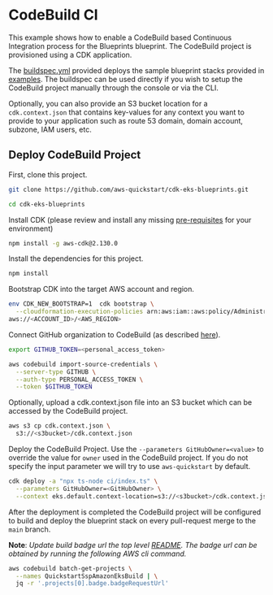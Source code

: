 # CodeBuild CI

This example shows how to enable a CodeBuild based Continuous Integration process for the Blueprints blueprint. The CodeBuild project is provisioned using a CDK application.

The [buildspec.yml](../../ci/buildspec.yml) provided deploys the sample blueprint stacks provided in [examples](../../bin/main.ts). The buildspec can be used directly if you wish to setup the CodeBuild project manually through the console or via the CLI.

Optionally, you can also provide an S3 bucket location for a `cdk.context.json` that contains key-values for any context you want to provide to your application such as route 53 domain, domain account, subzone, IAM users, etc.

## Deploy CodeBuild Project

First, clone this project.

```sh
git clone https://github.com/aws-quickstart/cdk-eks-blueprints.git

cd cdk-eks-blueprints
```

Install CDK (please review and install any missing [pre-requisites](https://docs.aws.amazon.com/cdk/latest/guide/getting_started.html) for your environment)

```sh
npm install -g aws-cdk@2.130.0
```

Install the dependencies for this project.

```sh
npm install
```

Bootstrap CDK into the target AWS account and region.

```sh
env CDK_NEW_BOOTSTRAP=1  cdk bootstrap \
  --cloudformation-execution-policies arn:aws:iam::aws:policy/AdministratorAccess \
aws://<ACCOUNT_ID>/<AWS_REGION>
```

Connect GitHub organization to CodeBuild (as described [here](https://docs.aws.amazon.com/codebuild/latest/userguide/access-tokens.html)).

```sh
export GITHUB_TOKEN=<personal_access_token>

aws codebuild import-source-credentials \
  --server-type GITHUB \
  --auth-type PERSONAL_ACCESS_TOKEN \
  --token $GITHUB_TOKEN
```

Optionally, upload a cdk.context.json file into an S3 bucket which can be accessed by the CodeBuild project.

```sh
aws s3 cp cdk.context.json \
  s3://<s3bucket>/cdk.context.json
```
Deploy the CodeBuild Project. Use the `--parameters GitHubOwner=<value>` to override the value for `owner` used in the CodeBuild project. If you do not specify the input parameter we will try to use `aws-quickstart` by default.

```sh
cdk deploy -a "npx ts-node ci/index.ts" \
  --parameters GitHubOwner=<GitHubOwner> \
  --context eks.default.context-location=s3://<s3bucket>/cdk.context.json"
```

After the deployment is completed the CodeBuild project will be configured to build and deploy the blueprint stack on every pull-request merge to the `main` branch.

**Note**: *Update build badge url the top level [README](../README.md). The badge url can be obtained by running the following AWS cli command.*

```sh
aws codebuild batch-get-projects \
  --names QuickstartSspAmazonEksBuild | \
  jq -r '.projects[0].badge.badgeRequestUrl'
```

